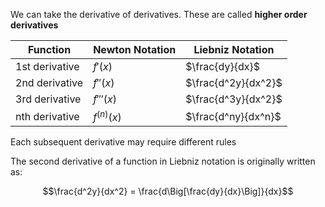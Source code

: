 We can take the derivative of derivatives. These are called **higher order derivatives**

Function | Newton Notation | Liebniz Notation
---|---|---
1st derivative | $f'(x)$ | $\frac{dy}{dx}$
2nd derivative | $f''(x)$ | $\frac{d^2y}{dx^2}$
3rd derivative | $f'''(x)$ | $\frac{d^3y}{dx^2}$
nth derivative | $f^{(n)}(x)$ | $\frac{d^ny}{dx^n}$

Each subsequent derivative may require different rules

The second derivative of a function in Liebniz notation is originally written as:

$$\frac{d^2y}{dx^2} = \frac{d\Big[\frac{dy}{dx}\Big]}{dx}$$
